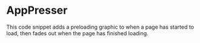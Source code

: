 # AppPresser

This code snippet adds a preloading graphic to when a page has started to load, then fades out when the page has finished loading.
